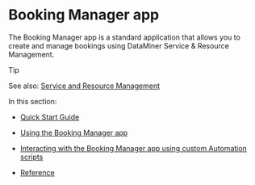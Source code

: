 # Booking Manager app

The Booking Manager app is a standard application that allows you to create and manage bookings using DataMiner Service & Resource Management.

> [!TIP]
> See also:
> [Service and Resource Management](../../part_4/SRM/SRM.md#service-and-resource-management)

In this section:

- [Quick Start Guide](Quick_Start_Guide.md)

- [Using the Booking Manager app](Using_the_Booking_Manager_app.md)

- [Interacting with the Booking Manager app using custom Automation scripts](Interacting_with_the_Booking_Manager_app_using_custom_Automation_scripts.md)

- [Reference](Reference2.md#reference)
